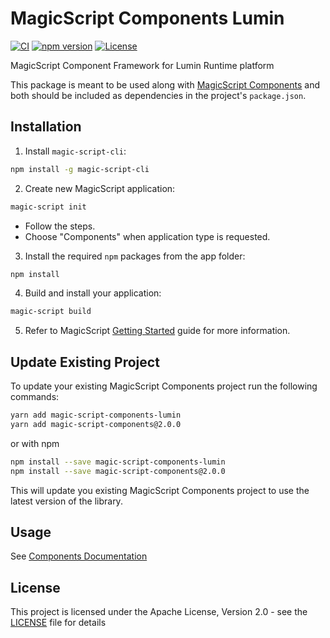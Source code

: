 # MagicScript Components Lumin

[![CI](https://github.com/magic-script/magic-script-components-lumin/workflows/CI/badge.svg)](https://github.com/magic-script/magic-script-components-lumin/actions) [![npm version](https://badge.fury.io/js/magic-script-components-lumin.svg)](https://badge.fury.io/js/magic-script-components-lumin) [![License](https://img.shields.io/:license-Apache%202.0-blue.svg)](LICENSE)

MagicScript Component Framework for Lumin Runtime platform

This package is meant to be used along with [MagicScript Components](https://github.com/magic-script/magic-script-components) and both should be included as dependencies in the project's `package.json`.

## Installation

1. Install `magic-script-cli`:

```bash
npm install -g magic-script-cli
```

2. Create new MagicScript application:

```bash
magic-script init
```

- Follow the steps.
- Choose "Components" when application type is requested.

3. Install the required `npm` packages from the app folder:

```bash
npm install
```

4. Build and install your application:

```bash
magic-script build
```

5. Refer to MagicScript [Getting Started](https://www.magicscript.org/docs/getting-started) guide for more information.

## Update Existing Project

To update your existing MagicScript Components project run the following commands:

```bash
yarn add magic-script-components-lumin
yarn add magic-script-components@2.0.0
```

or with npm

```bash
npm install --save magic-script-components-lumin
npm install --save magic-script-components@2.0.0
```

This will update you existing MagicScript Components project to use the latest version of the library.

## Usage

See [Components Documentation](https://github.com/magic-script/magic-script-components/blob/master/docs/Components.md)

## License

This project is licensed under the Apache License, Version 2.0 - see the [LICENSE](LICENSE) file for details
